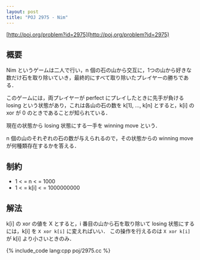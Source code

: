 ```yaml
---
layout: post
title: "POJ 2975 - Nim"
---
```

[http://poj.org/problem?id=2975](http://poj.org/problem?id=2975)

## 概要
Nim というゲームは二人で行い，n 個の石の山から交互に，1つの山から好きな数だけ石を取り除いていき，最終的にすべて取り除いたプレイヤーの勝ちである．

このゲームには，両プレイヤーが perfect にプレイしたときに先手が負ける losing という状態があり，これは各山の石の数を k[1], ..., k[n] とすると，k[i] の xor が 0 のときであることが知られている．

現在の状態から losing 状態にする一手を winning move という．

n 個の山のそれぞれの石の数が与えられるので，その状態からの winning move が何種類存在するかを答える．

## 制約
- 1 < = n < = 1000
- 1 < = k[i] < = 1000000000

## 解法
k[i] の xor の値を X とすると，i 番目の山から石を取り除いて losing 状態にするには，k[i] を `X xor k[i]` に変えればいい．
この操作を行えるのは `X xor k[i]` が k[i] より小さいときのみ．

{% include_code lang:cpp poj/2975.cc %}
